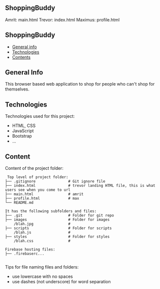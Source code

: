 ## ShoppingBuddy

Amrit: main.html
Trevor: index.html
Maximus: profile.html

## ShoppingBuddy

* [General info](#general-info)
* [Technologies](#technologies)
* [Contents](#content)

## General Info
This browser based web application to shop for people who can't shop for themselves.

## Technologies
Technologies used for this project:
* HTML, CSS
* JavaScript
* Bootstrap
* ...

## Content
Content of the project folder:

```
 Top level of project folder:
├── .gitignore               # Git ignore file
├── index.html               # trevor landing HTML file, this is what users see when you come to url
├── main.html                # amrit
├── profile.html             # max
└── README.md

It has the following subfolders and files:
├── .git                     # Folder for git repo
├── images                   # Folder for images
    /blah.jpg                #
├── scripts                  # Folder for scripts
    /blah.js                 #
├── styles                   # Folder for styles
    /blah.css                #

Firebase hosting files:
├── .firebaserc...


```

Tips for file naming files and folders:
* use lowercase with no spaces
* use dashes (not underscore) for word separation


